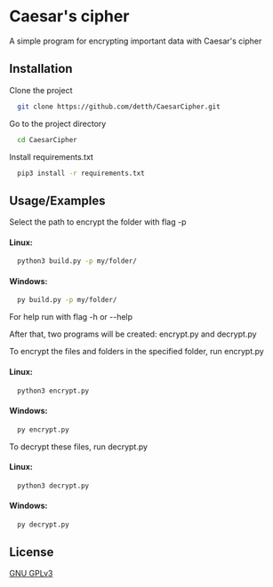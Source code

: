 # Caesar's cipher

A simple program for encrypting important data with Caesar's cipher


## Installation

Clone the project

```bash
  git clone https://github.com/detth/CaesarCipher.git
```

Go to the project directory

```bash
  cd CaesarCipher
```

Install requirements.txt

```bash
  pip3 install -r requirements.txt
```



## Usage/Examples

Select the path to encrypt the folder with flag -p 

#### Linux:
```bash
  python3 build.py -p my/folder/
```

#### Windows:
```bash
  py build.py -p my/folder/
```

For help run with flag -h or --help

After that, two programs will be created: encrypt.py and decrypt.py

To encrypt the files and folders in the specified folder, run encrypt.py

#### Linux:
```bash
  python3 encrypt.py
```

#### Windows:
```bash
  py encrypt.py
```

To decrypt these files, run decrypt.py

#### Linux:
```bash
  python3 decrypt.py
```

#### Windows:
```bash
  py decrypt.py
```



## License

[GNU GPLv3](https://choosealicense.com/licenses/gpl-3.0/)

